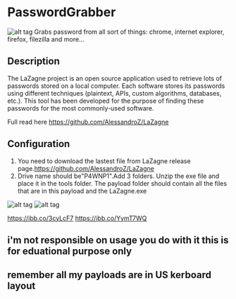 
# PasswordGrabber
![alt tag](https://pngimage.net/wp-content/uploads/2018/06/hand-cursor-icon-png-6.png)
Grabs password from all sort of things: chrome, internet explorer, firefox, filezilla and more...

## Description
The LaZagne project is an open source application used to retrieve lots of passwords stored on a local computer. Each software stores its passwords using different techniques (plaintext, APIs, custom algorithms, databases, etc.). This tool has been developed for the purpose of finding these passwords for the most commonly-used software.

Full read here https://github.com/AlessandroZ/LaZagne

## Configuration

  1. You need to download the lastest file from LaZagne release page.https://github.com/AlessandroZ/LaZagne
  2. Drive name should be"P4WNP1".Add 3 folders. Unzip the exe file and place it in the tools folder. The payload folder should contain all the files that are in this payload and the LaZagne.exe

  ![alt tag](https://ibb.co/3cyLcF7)
  ![alt tag](https://ibb.co/3cyLcF7)
  
  https://ibb.co/3cyLcF7
  https://ibb.co/YymT7WQ

  ## i'm not responsible on usage you do with it this is for eduational purpose only

  ## remember all my payloads are in US kerboard layout
